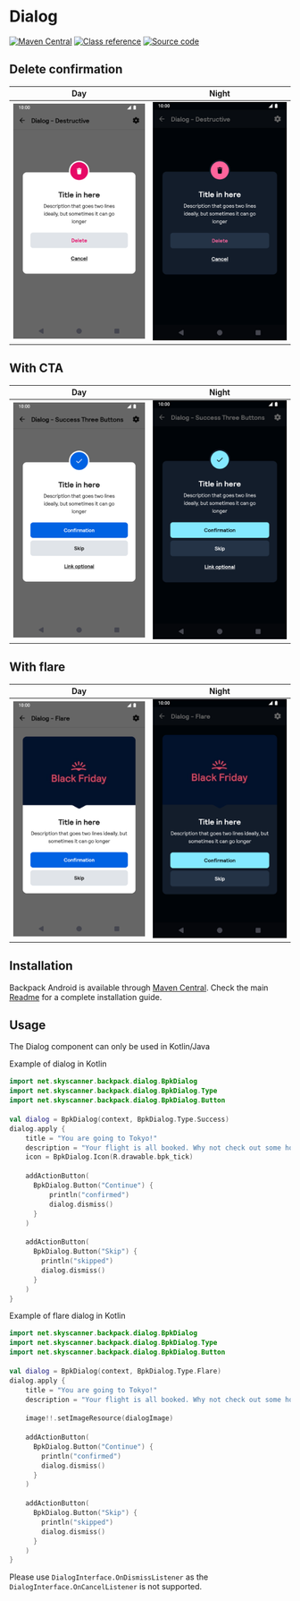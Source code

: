 # Dialog

[![Maven Central](https://img.shields.io/maven-central/v/net.skyscanner.backpack/backpack-android)](https://search.maven.org/artifact/net.skyscanner.backpack/backpack-android)
[![Class reference](https://img.shields.io/badge/Class%20reference-Android-blue)](https://backpack.github.io/android/Backpack/net.skyscanner.backpack.dialog)
[![Source code](https://img.shields.io/badge/Source%20code-GitHub-lightgrey)](https://github.com/backpack/android/tree/main/Backpack/src/main/java/net/skyscanner/backpack/dialog)

## Delete confirmation

| Day | Night |
| --- | --- |
| <img src="https://raw.githubusercontent.com/backpack/android/main/docs/view/Dialog/screenshots/destructive.png" alt="Delete confirmation Dialog component" width="375" /> | <img src="https://raw.githubusercontent.com/backpack/android/main/docs/view/Dialog/screenshots/destructive_dm.png" alt="Delete confirmation Dialog component - dark mode" width="375" /> |

## With CTA

| Day | Night |
| --- | --- |
| <img src="https://raw.githubusercontent.com/backpack/android/main/docs/view/Dialog/screenshots/success-three-buttons.png" alt="With cta Dialog component" width="375" /> | <img src="https://raw.githubusercontent.com/backpack/android/main/docs/view/Dialog/screenshots/success-three-buttons_dm.png" alt="With cta Dialog component - dark mode" width="375" /> |

## With flare

| Day | Night |
| --- | --- |
| <img src="https://raw.githubusercontent.com/backpack/android/main/docs/view/Dialog/screenshots/flare.png" alt="With flare Dialog component" width="375" /> | <img src="https://raw.githubusercontent.com/backpack/android/main/docs/view/Dialog/screenshots/flare_dm.png" alt="With flare Dialog component - dark mode" width="375" /> |

## Installation

Backpack Android is available through [Maven Central](https://search.maven.org/artifact/net.skyscanner.backpack/backpack-android). Check the main [Readme](https://github.com/skyscanner/backpack-android#installation) for a complete installation guide.

## Usage

The Dialog component can only be used in Kotlin/Java

Example of dialog in Kotlin

```Kotlin
import net.skyscanner.backpack.dialog.BpkDialog
import net.skyscanner.backpack.dialog.BpkDialog.Type
import net.skyscanner.backpack.dialog.BpkDialog.Button

val dialog = BpkDialog(context, BpkDialog.Type.Success)
dialog.apply {
    title = "You are going to Tokyo!"
    description = "Your flight is all booked. Why not check out some hotels now?"
    icon = BpkDialog.Icon(R.drawable.bpk_tick)

    addActionButton(
      BpkDialog.Button("Continue") {
          println("confirmed")
          dialog.dismiss()
      }
    )

    addActionButton(
      BpkDialog.Button("Skip") {
        println("skipped")
        dialog.dismiss()
      }
    )
}
```

Example of flare dialog in Kotlin

```Kotlin
import net.skyscanner.backpack.dialog.BpkDialog
import net.skyscanner.backpack.dialog.BpkDialog.Type
import net.skyscanner.backpack.dialog.BpkDialog.Button

val dialog = BpkDialog(context, BpkDialog.Type.Flare)
dialog.apply {
    title = "You are going to Tokyo!"
    description = "Your flight is all booked. Why not check out some hotels now?"

    image!!.setImageResource(dialogImage)

    addActionButton(
      BpkDialog.Button("Continue") {
        println("confirmed")
        dialog.dismiss()
      }
    )

    addActionButton(
      BpkDialog.Button("Skip") {
        println("skipped")
        dialog.dismiss()
      }
    )
}
```

Please use `DialogInterface.OnDismissListener` as the `DialogInterface.OnCancelListener` is not supported.
